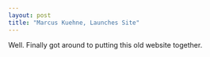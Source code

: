 ```yaml
---
layout: post
title: "Marcus Kuehne, Launches Site"
---
```


Well. Finally got around to putting this old website together.
